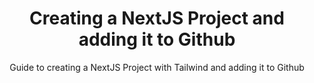 ---
layout: post
title: Creating a NextJS Project and adding it to Github
subtitle: Guide to creating a NextJS Project with Tailwind and adding it to Github
cover-img: /assets/img/nextjs-logo.svg
share-img: /assets/img/nextjs-logo.svg
tags: [React, React Router, Routes, Javascript]
---